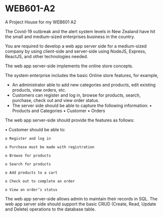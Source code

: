 # WEB601-A2
A Project House for my WEB601 A2 

The Covid-19 outbreak and the alert system levels in New Zealand have hit the small and medium-sized enterprises business in the country.

You are required to develop a web app server side for a medium-sized company by using client-side and server-side using NodeJS, Express, ReactJS, and other technologies needed. 

The web app server-side implements the online store concepts. 

The system enterprise includes the basic Online store features, for example, 
- An administrator able to add new categories and products, edit existing products, view orders, etc. 
- Customers can register and log in, browse for products, search, purchase, check out and view order status. 
- The server side should be able to capture the following information: 
  • Products and Categories 
  • Customer 
  • Orders
  
The web app server-side should provide the features as follows: 

  • Customer should be able to: 
    
    o Register and log in 
    
    o Purchase must be made with registration 
    
    o Browse for products 
    
    o Search for products
    
    o Add products to a cart 
    
    o Check out to complete an order 
    
    o View an order’s status  
    
The web app server-side allows admin to maintain their records in SQL. 
The web app server side should support the basic CRUD (Create, Read, Update and Delete) operations to the database table.
